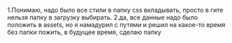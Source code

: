 1.Понимаю, надо было все стили в папку css вкладывать, просто в гите нельзя папку в загрузку выбирать.
2.да, все данные надо было положить в assets, но я намадурил с путями и решил на какое-то время без папки пожить, в будущее время, сделаю папку